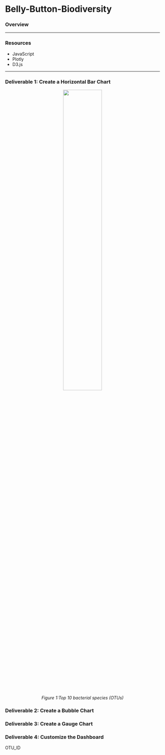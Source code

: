 # Belly-Button-Biodiversity

### Overview


---
### Resources
* JavaScript
* Plotly
* D3.js
---
### Deliverable 1: Create a Horizontal Bar Chart
<p align="center">  
<img src=""  width="50%" height="50%">
</p>
<p align="center">  
<i>Figure 1:Top 10 bacterial species (OTUs)</i>
</p>

### Deliverable 2: Create a Bubble Chart

### Deliverable 3: Create a Gauge Chart

### Deliverable 4: Customize the Dashboard

OTU_ID
